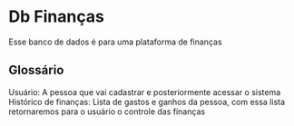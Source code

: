 <h1>Db Finanças</h1>
Esse banco de dados é para uma plataforma de finanças 


<h2>Glossário</h2>
Usuário: A pessoa que vai cadastrar e posteriormente acessar o sistema
Histórico de finanças: Lista de gastos e ganhos da pessoa, com essa lista retornaremos para o usuário o controle das finanças
